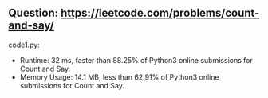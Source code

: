 ## Question: https://leetcode.com/problems/count-and-say/

code1.py:
* Runtime: 32 ms, faster than 88.25% of Python3 online submissions for Count and Say.
* Memory Usage: 14.1 MB, less than 62.91% of Python3 online submissions for Count and Say.